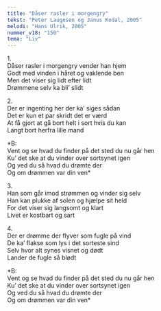 ```yaml
---
title: "Dåser rasler i morgengry"
tekst: "Peter Laugesen og Janus Kodal, 2005"
melodi: "Hans Ulrik, 2005"
nummer_v18: "150"
tema: "Liv"
---
```

1\.\
Dåser rasler i morgengry vender han hjem\
Godt med vinden i håret og vaklende ben\
Men det viser sig lidt efter lidt\
Drømmene selv ka bli’ slidt

2\.\
Der er ingenting her der ka’ siges sådan\
Det er kun et par skridt det er værd\
At få gjort at gå bort helt i sort hvis du kan\
Langt bort herfra lille mand

*B:\
Vent og se hvad du finder på det sted du nu går hen\
Ku’ det ske at du vinder over sortsynet igen\
Og ved du så hvad du drømte der\
Og om drømmen var din ven\*

3\.\
Han som går imod strømmen og vinder sig selv\
Han kan plukke af solen og hjælpe sit held\
For det viser sig langsomt og klart\
Livet er kostbart og sart

4\.\
Der er drømme der flyver som fugle på vind\
De ka’ flakse som lys i det sorteste sind\
Selv hvor alt synes visnet og dødt\
Lander de fugle så blødt

*B:\
Vent og se hvad du finder på det sted du nu går hen\
Ku’ det ske at du vinder over sortsynet igen\
Og ved du så hvad du drømte der\
Og om drømmen var din ven\*
